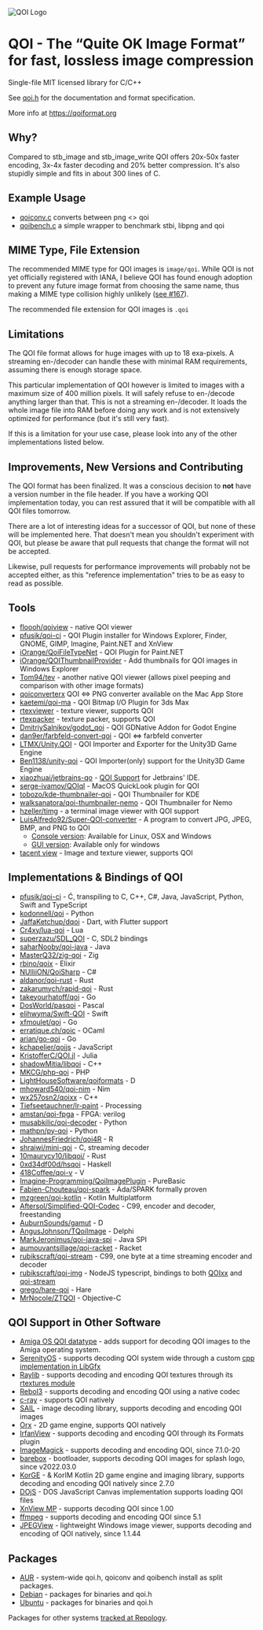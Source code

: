 ![QOI Logo](https://qoiformat.org/qoi-logo.svg)

# QOI - The “Quite OK Image Format” for fast, lossless image compression

Single-file MIT licensed library for C/C++

See [qoi.h](https://github.com/phoboslab/qoi/blob/master/qoi.h) for
the documentation and format specification.

More info at https://qoiformat.org


## Why?

Compared to stb_image and stb_image_write QOI offers 20x-50x faster encoding,
3x-4x faster decoding and 20% better compression. It's also stupidly simple and
fits in about 300 lines of C.


## Example Usage

- [qoiconv.c](https://github.com/phoboslab/qoi/blob/master/qoiconv.c)
converts between png <> qoi
 - [qoibench.c](https://github.com/phoboslab/qoi/blob/master/qoibench.c)
a simple wrapper to benchmark stbi, libpng and qoi


## MIME Type, File Extension

The recommended MIME type for QOI images is `image/qoi`. While QOI is not yet
officially registered with IANA, I believe QOI has found enough adoption to
prevent any future image format from choosing the same name, thus making a 
MIME type collision highly unlikely ([see #167](https://github.com/phoboslab/qoi/issues/167)).

The recommended file extension for QOI images is `.qoi`


## Limitations

The QOI file format allows for huge images with up to 18 exa-pixels. A streaming 
en-/decoder can handle these with minimal RAM requirements, assuming there is 
enough storage space.

This particular implementation of QOI however is limited to images with a 
maximum size of 400 million pixels. It will safely refuse to en-/decode anything
larger than that. This is not a streaming en-/decoder. It loads the whole image
file into RAM before doing any work and is not extensively optimized for 
performance (but it's still very fast).

If this is a limitation for your use case, please look into any of the other 
implementations listed below.


## Improvements, New Versions and Contributing

The QOI format has been finalized. It was a conscious decision to **not** have a
version number in the file header. If you have a working QOI implementation today, 
you can rest assured that it will be compatible with all QOI files tomorrow.

There are a lot of interesting ideas for a successor of QOI, but none of these will 
be implemented here. That doesn't mean you shouldn't experiment with QOI, but please
be aware that pull requests that change the format will not be accepted.

Likewise, pull requests for performance improvements will probably not be accepted
either, as this "reference implementation" tries to be as easy to read as possible.


## Tools

- [floooh/qoiview](https://github.com/floooh/qoiview) - native QOI viewer
- [pfusik/qoi-ci](https://github.com/pfusik/qoi-ci/releases) - QOI Plugin installer for Windows Explorer, Finder, GNOME, GIMP, Imagine, Paint.NET and XnView
- [iOrange/QoiFileTypeNet](https://github.com/iOrange/QoiFileTypeNet/releases) - QOI Plugin for Paint.NET
- [iOrange/QOIThumbnailProvider](https://github.com/iOrange/QOIThumbnailProvider) - Add thumbnails for QOI images in Windows Explorer
- [Tom94/tev](https://github.com/Tom94/tev) - another native QOI viewer (allows pixel peeping and comparison with other image formats)
- [qoiconverterx](https://apps.apple.com/br/app/qoiconverterx/id1602159820) QOI <=> PNG converter available on the Mac App Store
- [kaetemi/qoi-ma](https://github.com/kaetemi/qoi-max) - QOI Bitmap I/O Plugin for 3ds Max
- [rtexviewer](https://raylibtech.itch.io/rtexviewer) - texture viewer, supports QOI
- [rtexpacker](https://raylibtech.itch.io/rtexpacker) - texture packer, supports QOI
- [DmitriySalnikov/godot_qoi](https://github.com/DmitriySalnikov/godot_qoi) - QOI GDNative Addon for Godot Engine
- [dan9er/farbfeld-convert-qoi](https://gitlab.com/dan9er/farbfeld-convert-qoi) - QOI <=> farbfeld converter
- [LTMX/Unity.QOI](https://github.com/LTMX/Unity.QOI) - QOI Importer and Exporter for the Unity3D Game Engine
- [Ben1138/unity-qoi](https://github.com/Ben1138/unity-qoi) - QOI Importer(only) support for the Unity3D Game Engine
- [xiaozhuai/jetbrains-qo](https://github.com/xiaozhuai/jetbrains-qoi) - [QOI Support](https://plugins.jetbrains.com/plugin/19352-qoi-support) for Jetbrains' IDE.
- [serge-ivamov/QOIql](https://github.com/serge-ivamov/QOIql) - MacOS QuickLook plugin for QOI
- [tobozo/kde-thumbnailer-qoi](https://github.com/tobozo/kde-thumbnailer-qoi) - QOI Thumbnailer for KDE
- [walksanatora/qoi-thumbnailer-nemo](https://github.com/walksanatora/qoi-thumbnailer-nemo) - QOI Thumbnailer for Nemo
- [hzeller/timg](https://github.com/hzeller/timg) - a terminal image viewer with QOI support
- [LuisAlfredo92/Super-QOI-converter](https://github.com/LuisAlfredo92/Super-QOI-converter "LuisAlfredo92/Super-QOI-converter") - A program to convert JPG, JPEG, BMP, and PNG to QOI
	- [Console version](https://github.com/LuisAlfredo92/Super-QOI-converter-Console- "Console version"): Available for Linux, OSX and Windows
	- [GUI version](https://github.com/LuisAlfredo92/Super-QOI-converter-GUI- "GUI version"): Available only for windows
- [tacent view](https://github.com/bluescan/tacentview) - Image and texture viewer, supports QOI

## Implementations & Bindings of QOI

- [pfusik/qoi-ci](https://github.com/pfusik/qoi-ci) - Ć, transpiling to C, C++, C#, Java, JavaScript, Python, Swift and TypeScript
- [kodonnell/qoi](https://github.com/kodonnell/qoi) - Python
- [JaffaKetchup/dqoi](https://github.com/JaffaKetchup/dqoi) - Dart, with Flutter support
- [Cr4xy/lua-qoi](https://github.com/Cr4xy/lua-qoi) - Lua
- [superzazu/SDL_QOI](https://github.com/superzazu/SDL_QOI) - C, SDL2 bindings
- [saharNooby/qoi-java](https://github.com/saharNooby/qoi-java) - Java
- [MasterQ32/zig-qoi](https://github.com/MasterQ32/zig-qoi) - Zig
- [rbino/qoix](https://github.com/rbino/qoix) - Elixir
- [NUlliiON/QoiSharp](https://github.com/NUlliiON/QoiSharp) - C#
- [aldanor/qoi-rust](https://github.com/aldanor/qoi-rust) - Rust
- [zakarumych/rapid-qoi](https://github.com/zakarumych/rapid-qoi) - Rust
- [takeyourhatoff/qoi](https://github.com/takeyourhatoff/qoi) - Go
- [DosWorld/pasqoi](https://github.com/DosWorld/pasqoi) - Pascal
- [elihwyma/Swift-QOI](https://github.com/elihwyma/Swift-QOI) - Swift
- [xfmoulet/qoi](https://github.com/xfmoulet/qoi) - Go
- [erratique.ch/qoic](https://erratique.ch/software/qoic) - OCaml
- [arian/go-qoi](https://github.com/arian/go-qoi) - Go
- [kchapelier/qoijs](https://github.com/kchapelier/qoijs) - JavaScript
- [KristofferC/QOI.jl](https://github.com/KristofferC/QOI.jl) - Julia
- [shadowMitia/libqoi](https://github.com/shadowMitia/libqoi) - C++
- [MKCG/php-qoi](https://github.com/MKCG/php-qoi) - PHP
- [LightHouseSoftware/qoiformats](https://github.com/LightHouseSoftware/qoiformats) - D
- [mhoward540/qoi-nim](https://github.com/mhoward540/qoi-nim) - Nim
- [wx257osn2/qoixx](https://github.com/wx257osn2/qoixx) - C++
- [Tiefseetauchner/lr-paint](https://github.com/Tiefseetauchner/lr-paint) - Processing
- [amstan/qoi-fpga](https://github.com/amstan/qoi-fpga) - FPGA: verilog
- [musabkilic/qoi-decoder](https://github.com/musabkilic/qoi-decoder) - Python
- [mathpn/py-qoi](https://github.com/mathpn/py-qoi) - Python
- [JohannesFriedrich/qoi4R](https://github.com/JohannesFriedrich/qoi4R) - R
- [shraiwi/mini-qoi](https://github.com/shraiwi/mini-qoi) - C, streaming decoder
- [10maurycy10/libqoi/](https://github.com/10maurycy10/libqoi/) - Rust
- [0xd34df00d/hsqoi](https://github.com/0xd34df00d/hsqoi) - Haskell
- [418Coffee/qoi-v](https://github.com/418Coffee/qoi-v) - V
- [Imagine-Programming/QoiImagePlugin](https://github.com/Imagine-Programming/QoiImagePlugin) - PureBasic
- [Fabien-Chouteau/qoi-spark](https://github.com/Fabien-Chouteau/qoi-spark) - Ada/SPARK formally proven
- [mzgreen/qoi-kotlin](https://github.com/mzgreen/qoi-kotlin) - Kotlin Multiplatform
- [Aftersol/Simplified-QOI-Codec](https://github.com/Aftersol/Simplified-QOI-Codec) - C99, encoder and decoder, freestanding
- [AuburnSounds/gamut](https://github.com/AuburnSounds/gamut) - D
- [AngusJohnson/TQoiImage](https://github.com/AngusJohnson/TQoiImage) - Delphi
- [MarkJeronimus/qoi-java-spi](https://github.com/MarkJeronimus/qoi-java-spi) - Java SPI
- [aumouvantsillage/qoi-racket](https://github.com/aumouvantsillage/qoi-racket) - Racket
- [rubikscraft/qoi-stream](https://github.com/rubikscraft/qoi-stream) - C99, one byte at a time streaming encoder and decoder
- [rubikscraft/qoi-img](https://github.com/rubikscraft/qoi-img) - NodeJS typescript, bindings to both [QOIxx](https://github.com/wx257osn2/qoixx) and [qoi-stream](https://github.com/rubikscraft/qoi-stream)
- [grego/hare-qoi](https://git.sr.ht/~grego/hare-qoi) - Hare
- [MrNocole/ZTQOI](https://github.com/MrNocole/ZTQOI) - Objective-C

## QOI Support in Other Software

- [Amiga OS QOI datatype](https://github.com/dgaw/qoi-datatype) - adds support for decoding QOI images to the Amiga operating system.
- [SerenityOS](https://github.com/SerenityOS/serenity) - supports decoding QOI system wide through a custom [cpp implementation in LibGfx](https://github.com/SerenityOS/serenity/blob/master/Userland/Libraries/LibGfx/QOILoader.h)
- [Raylib](https://github.com/raysan5/raylib) - supports decoding and encoding QOI textures through its [rtextures module](https://github.com/raysan5/raylib/blob/master/src/rtextures.c)
- [Rebol3](https://github.com/Oldes/Rebol3/issues/39) - supports decoding and encoding QOI using a native codec
- [c-ray](https://github.com/vkoskiv/c-ray) - supports QOI natively
- [SAIL](https://sail.software) - image decoding library, supports decoding and encoding QOI images
- [Orx](https://github.com/orx/orx) - 2D game engine, supports QOI natively
- [IrfanView](https://www.irfanview.com) - supports decoding and encoding QOI through its Formats plugin
- [ImageMagick](https://github.com/ImageMagick/ImageMagick) - supports decoding and encoding QOI, since 7.1.0-20
- [barebox](https://barebox.org) - bootloader, supports decoding QOI images for splash logo, since v2022.03.0
- [KorGE](https://korge.org) - & KorIM Kotlin 2D game engine and imaging library, supports decoding and encoding QOI natively since 2.7.0
- [DOjS](https://github.com/SuperIlu/DOjS) - DOS JavaScript Canvas implementation supports loading QOI files
- [XnView MP](https://www.xnview.com/en/xnviewmp/) - supports decoding QOI since 1.00
- [ffmpeg](https://ffmpeg.org/) - supports decoding and encoding QOI since 5.1
- [JPEGView](https://github.com/sylikc/jpegview) - lightweight Windows image viewer, supports decoding and encoding of QOI natively, since 1.1.44

## Packages

- [AUR](https://aur.archlinux.org/pkgbase/qoi-git/) - system-wide qoi.h, qoiconv and qoibench install as split packages.
- [Debian](https://packages.debian.org/bookworm/source/qoi) - packages for binaries and qoi.h
- [Ubuntu](https://launchpad.net/ubuntu/+source/qoi) - packages for binaries and qoi.h

Packages for other systems [tracked at Repology](https://repology.org/project/qoi/versions).
